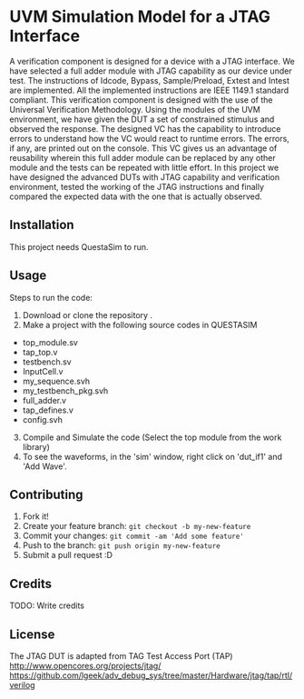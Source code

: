 # UVM Simulation Model for a JTAG Interface
A verification component is designed for a device with a JTAG interface. We have selected a full adder module with JTAG capability as our device under test. The instructions of Idcode, Bypass, Sample/Preload, Extest and Intest are implemented. All the implemented instructions are IEEE 1149.1 standard compliant. This verification component is designed with the use of the Universal Verification Methodology. Using the modules of the UVM environment, we have given the DUT a set of constrained stimulus and observed the response. The designed VC has the capability to introduce errors to understand how the VC would react to runtime errors. The errors, if any, are printed out on the console. This VC gives us an advantage of reusability wherein this full adder module can be replaced by any other module and the tests can be repeated with little effort. In this project we have designed the advanced DUTs with JTAG capability and verification environment, tested the working of the JTAG instructions and finally compared the expected data with the one that is actually observed. 

## Installation
This project needs QuestaSim to run. 

## Usage

Steps to run the code:
1. Download or clone the repository .
2. Make a project with the following source codes in QUESTASIM
- top_module.sv
- tap_top.v
- testbench.sv
- InputCell.v
- my_sequence.svh
- my_testbench_pkg.svh
- full_adder.v
- tap_defines.v
- config.svh
3. Compile and Simulate the code (Select the top module from the work library)
4. To see the waveforms, in the 'sim' window, right click on 'dut_if1' and 'Add Wave'.

## Contributing

1. Fork it!
2. Create your feature branch: `git checkout -b my-new-feature`
3. Commit your changes: `git commit -am 'Add some feature'`
4. Push to the branch: `git push origin my-new-feature`
5. Submit a pull request :D

## Credits

TODO: Write credits

## License
The JTAG DUT is adapted from TAG Test Access Port (TAP) http://www.opencores.org/projects/jtag/
https://github.com/lgeek/adv_debug_sys/tree/master/Hardware/jtag/tap/rtl/verilog
